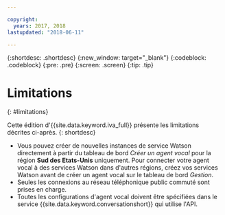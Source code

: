 ```yaml
---

copyright:
  years: 2017, 2018
lastupdated: "2018-06-11"

---
```


{:shortdesc: .shortdesc}
{:new_window: target="_blank"}
{:codeblock: .codeblock}
{:pre: .pre}
{:screen: .screen}
{:tip: .tip}

# Limitations
{: #limitations}

Cette édition d'{{site.data.keyword.iva_full}} présente les limitations décrites ci-après.
{: shortdesc}

* Vous pouvez créer de nouvelles instances de service Watson directement à partir du tableau de bord _Créer un agent vocal_ pour la région **Sud des Etats-Unis** uniquement. Pour connecter votre agent vocal à des services Watson dans d'autres régions, créez vos services Watson avant de créer un agent vocal sur le tableau de bord _Gestion_. 
* Seules les connexions au réseau téléphonique public commuté sont prises en charge.
* Toutes les configurations d'agent vocal doivent être spécifiées dans le service {{site.data.keyword.conversationshort}} qui utilise l'API.
